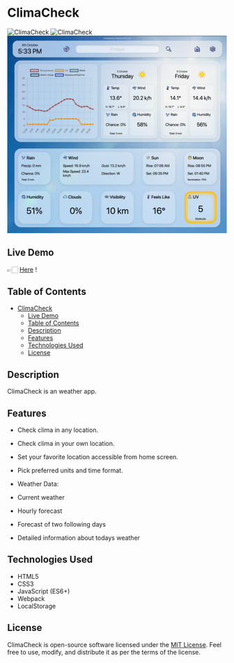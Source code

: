 # ClimaCheck

![ClimaCheck](./src/view/assets/example/Screenshot%202023-10-04%20at%2017.31.53.png)
![ClimaCheck](./src/view/assets/example/Screenshot%202023-10-04%20at%2017.33.08.png)
![ClimaCheck](./src/view/assets/example/Screenshot%202023-10-04%20at%2017.33.21.png)

## Live Demo

👉🏻 [Here](https://hideny.github.io/Weather-App/) !

## Table of Contents

- [ClimaCheck](#climacheck)
  - [Live Demo](#live-demo)
  - [Table of Contents](#table-of-contents)
  - [Description](#description)
  - [Features](#features)
  - [Technologies Used](#technologies-used)
  - [License](#license)

## Description

ClimaCheck is an weather app.

## Features

- Check clima in any location.
- Check clima in your own location.
- Set your favorite location accessible from home screen.
- Pick preferred units and time format.

- Weather Data:
- Current weather
- Hourly forecast
- Forecast of two following days
- Detailed information about todays weather

## Technologies Used

- HTML5
- CSS3
- JavaScript (ES6+)
- Webpack
- LocalStorage

## License

ClimaCheck is open-source software licensed under the [MIT License](LICENSE). Feel free to use, modify, and distribute it as per the terms of the license.
